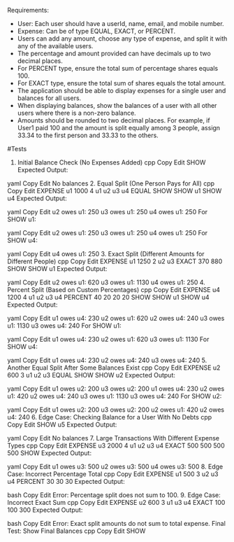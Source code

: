Requirements:
- User: Each user should have a userId, name, email, and mobile number.
- Expense: Can be of type EQUAL, EXACT, or PERCENT.
- Users can add any amount, choose any type of expense, and split it with any of the available users.
- The percentage and amount provided can have decimals up to two decimal places.
- For PERCENT type, ensure the total sum of percentage shares equals 100.
- For EXACT type, ensure the total sum of shares equals the total amount.
- The application should be able to display expenses for a single user and balances for all users.
- When displaying balances, show the balances of a user with all other users where there is a non-zero balance.
- Amounts should be rounded to two decimal places. For example, if User1 paid 100 and the amount is split equally among 3 people, assign 33.34 to the first person and 33.33 to the others.





#Tests

1. Initial Balance Check (No Expenses Added)
cpp
Copy
Edit
SHOW
Expected Output:

yaml
Copy
Edit
No balances
2. Equal Split (One Person Pays for All)
cpp
Copy
Edit
EXPENSE u1 1000 4 u1 u2 u3 u4 EQUAL
SHOW
SHOW u1
SHOW u4
Expected Output:

yaml
Copy
Edit
u2 owes u1: 250
u3 owes u1: 250
u4 owes u1: 250
For SHOW u1:

yaml
Copy
Edit
u2 owes u1: 250
u3 owes u1: 250
u4 owes u1: 250
For SHOW u4:

yaml
Copy
Edit
u4 owes u1: 250
3. Exact Split (Different Amounts for Different People)
cpp
Copy
Edit
EXPENSE u1 1250 2 u2 u3 EXACT 370 880
SHOW
SHOW u1
Expected Output:

yaml
Copy
Edit
u2 owes u1: 620
u3 owes u1: 1130
u4 owes u1: 250
4. Percent Split (Based on Custom Percentages)
cpp
Copy
Edit
EXPENSE u4 1200 4 u1 u2 u3 u4 PERCENT 40 20 20 20
SHOW
SHOW u1
SHOW u4
Expected Output:

yaml
Copy
Edit
u1 owes u4: 230
u2 owes u1: 620
u2 owes u4: 240
u3 owes u1: 1130
u3 owes u4: 240
For SHOW u1:

yaml
Copy
Edit
u1 owes u4: 230
u2 owes u1: 620
u3 owes u1: 1130
For SHOW u4:

yaml
Copy
Edit
u1 owes u4: 230
u2 owes u4: 240
u3 owes u4: 240
5. Another Equal Split After Some Balances Exist
cpp
Copy
Edit
EXPENSE u2 600 3 u1 u2 u3 EQUAL
SHOW
SHOW u2
Expected Output:

yaml
Copy
Edit
u1 owes u2: 200
u3 owes u2: 200
u1 owes u4: 230
u2 owes u1: 420
u2 owes u4: 240
u3 owes u1: 1130
u3 owes u4: 240
For SHOW u2:

yaml
Copy
Edit
u1 owes u2: 200
u3 owes u2: 200
u2 owes u1: 420
u2 owes u4: 240
6. Edge Case: Checking Balance for a User With No Debts
cpp
Copy
Edit
SHOW u5
Expected Output:

yaml
Copy
Edit
No balances
7. Large Transactions With Different Expense Types
cpp
Copy
Edit
EXPENSE u3 2000 4 u1 u2 u3 u4 EXACT 500 500 500 500
SHOW
Expected Output:

yaml
Copy
Edit
u1 owes u3: 500
u2 owes u3: 500
u4 owes u3: 500
8. Edge Case: Incorrect Percentage Total
cpp
Copy
Edit
EXPENSE u1 500 3 u2 u3 u4 PERCENT 30 30 30
Expected Output:

bash
Copy
Edit
Error: Percentage split does not sum to 100.
9. Edge Case: Incorrect Exact Sum
cpp
Copy
Edit
EXPENSE u2 600 3 u1 u3 u4 EXACT 100 100 300
Expected Output:

bash
Copy
Edit
Error: Exact split amounts do not sum to total expense.
Final Test: Show Final Balances
cpp
Copy
Edit
SHOW